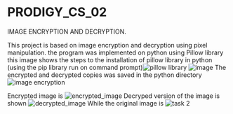 # PRODIGY_CS_02
IMAGE ENCRYPTION AND DECRYPTION.

This project is based on image encryption and decryption using pixel manipulation.
the program was implemented on python using Pillow library this image shows the steps to the installation of pillow library in python
(using the pip library run on command prompt)![pillow library](https://github.com/Blessingomogbehin/PRODIGY_CS_02/assets/169431678/0e01c78b-28ea-462d-9ec9-790441d5306d)
![image](https://github.com/Blessingomogbehin/PRODIGY_CS_02/assets/169431678/ad17fe52-943e-4993-8faf-748e0e3a9fb9)
The encrypted and decrypted copies was saved in the python directory ![image encryption](https://github.com/Blessingomogbehin/PRODIGY_CS_02/assets/169431678/995d866f-6db7-44f1-b8be-7403397d8fab)

Encrypted image is ![encrypted_image](https://github.com/Blessingomogbehin/PRODIGY_CS_02/assets/169431678/c4d017e6-988d-4ba2-a7e7-317938a77b4f)
Decryped version of the image is shown ![decrypted_image](https://github.com/Blessingomogbehin/PRODIGY_CS_02/assets/169431678/e55dc643-707d-425d-bd86-6d9efe2ede18)
While the original image is ![task 2](https://github.com/Blessingomogbehin/PRODIGY_CS_02/assets/169431678/277dd77e-7aa4-425d-b9ee-77ff94504b5c)


